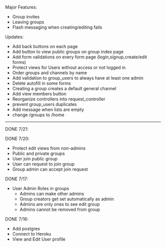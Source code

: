 Major Features:
- Group invites
- Leaving groups
- Flash messaging when creating/editing fails

Updates:
- Add back buttons on each page
- Add button to view public groups on group index page
- Add form validations on every form page (login,signup,create/edit forms)
- Protect views for Users without access or not logged in
- Order groups and channels by name
- Add validation to group_users to always have at least one admin
- Delete autofill in some forms
- Creating a group creates a default general channel
- Add view members button
- Reorganize controllers into request_controller
- prevent group_users duplicates
- Add message when lists are empty
- change /groups to /home

------------------------------
DONE 7/21:



DONE 7/20:
- Protect edit views from non-admins
- Public and private groups
- User join public group
- User can request to join group
- Group admin can accept join request


DONE 7/17:
- User Admin Roles in groups
    - Admins can make other admins
    - Group creators get set automatically as admin
    - Admins are only ones to see edit group
    - Admins cannot be removed from group


DONE 7/16:
- Add postgres
- Connect to Heroku
- View and Edit User profile

